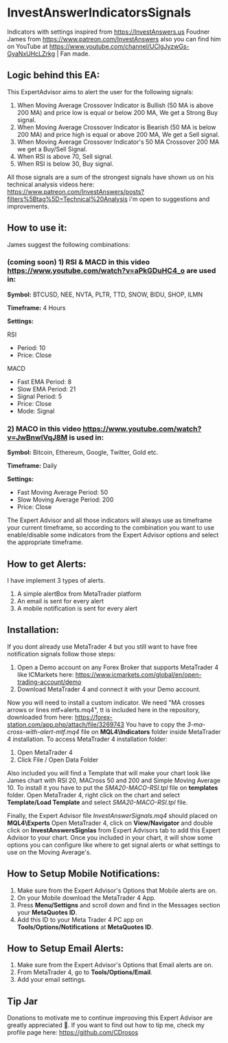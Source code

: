 # InvestAnswerIndicatorsSignals
Indicators with settings inspired from https://InvestAnswers.us Foudner James from https://www.patreon.com/InvestAnswers also you can find him on YouTube at https://www.youtube.com/channel/UClgJyzwGs-GyaNxUHcLZrkg | Fan made.

## Logic behind this EA:
This ExpertAdvisor aims to alert the user for the following signals:

1) When Moving Average Crossover Indicator is Bullish (50 MA is above 200 MA) and price low is equal or below 200 MA, We get a Strong Buy signal.
2) When Moving Average Crossover Indicator is Bearish (50 MA is below 200 MA) and price high is equal or above 200 MA, We get a Sell signal.
3) When Moving Average Crossover Indicator's 50 MA Crossover 200 MA we get a Buy/Sell Signal.
4) When RSI is above 70, Sell signal. 
5) When RSI is below 30, Buy signal. 

All those signals are a sum of the strongest signals have shown us on his technical analysis videos here: https://www.patreon.com/InvestAnswers/posts?filters%5Btag%5D=Technical%20Analysis i'm open to suggestions and improvements.

## How to use it:
James suggest the following combinations:

### (coming soon) 1) **RSI & MACD** in this video https://www.youtube.com/watch?v=aPkGDuHC4_o are used in:

**Symbol:** BTCUSD, NEE, NVTA, PLTR, TTD, SNOW, BIDU, SHOP, ILMN

**Timeframe:** 4 Hours

**Settings:**

RSI
- Period: 10
- Price: Close

MACD
- Fast EMA Period: 8  
- Slow EMA Period: 21  
- Signal Period: 5
- Price: Close
- Mode: Signal
 
### 2) **MACO** in this video https://www.youtube.com/watch?v=JwBnwIVqJ8M is used in:

**Symbol:** Bitcoin, Ethereum, Google, Twitter, Gold etc.

**Timeframe:** Daily

**Settings:**
- Fast Moving Average Period: 50
- Slow Moving Average Period: 200
- Price: Close

The Expert Advisor and all those indicators will always use as timeframe your current timeframe, so according to the combination you want to use enable/disable some indicators from the Expert Advisor options and select the appropriate timeframe.

## How to get Alerts:
I have implement 3 types of alerts.
1) A simple alertBox from MetaTrader platform
2) An email is sent for every alert
3) A mobile notification is sent for every alert

## Installation:
If you dont already use MetaTrader 4 but you still want to have free notification signals follow those steps:
1) Open a Demo account on any Forex Broker that supports MetaTrader 4 like ICMarkets here: https://www.icmarkets.com/global/en/open-trading-account/demo
2) Download MetaTrader 4 and connect it with your Demo account.

Now you will need to install a custom indicator. We need "MA crosses arrows or lines mtf+alerts.mq4", tt is included here in the repository, downloaded from here: https://forex-station.com/app.php/attach/file/3269743
You have to copy the *3-ma-cross-with-alert-mtf.mq4* file on **MQL4\Indicators** folder inside MetaTrader 4 installation. 
To access MetaTrader 4 installation folder:
1) Open MetaTrader 4
2) Click File / Open Data Folder

Also included you will find a Template that will make your chart look like James chart with RSI 20, MACross 50 and 200 and Simple Moving Average 10. To install it you have to put the *SMA20-MACO-RSI.tpl* file on **templates** folder. Open MetaTrader 4, right click on the chart and select **Template/Load Template** and select *SMA20-MACO-RSI.tpl* file.

Finally, the Expert Advisor file *InvestAnswerSignals.mq4* should placed on **MQL4\Experts**
Open MetaTrader 4, click on **View/Navigator** and double click on **InvestAnswersSignlas** from Expert Advisors tab to add this Expert Advisor to your chart. Once you included in your chart, it will show some options you can configure like where to get signal alerts or what settings to use on the Moving Average's.

## How to Setup Mobile Notifications:
1) Make sure from the Expert Advisor's Options that Mobile alerts are on.
2) On your Mobile download the MetaTrader 4 App.
3) Press **Menu/Settigns** and scroll down and find in the Messages section your **MetaQuotes ID**.
4) Add this ID to your Meta Trader 4 PC app on **Tools/Options/Notifications** at **MetaQuotes ID**.

## How to Setup Email Alerts:
1) Make sure from the Expert Advisor's Options that Email alerts are on.
2) From MetaTrader 4, go to **Tools/Options/Email**.
3) Add your email settings.

## Tip Jar
Donations to motivate me to continue improoving this Expert Advisor are greatly appreciated :sparkling_heart:. If you want to find out how to tip me, check my profile page here: https://github.com/CDrosos
